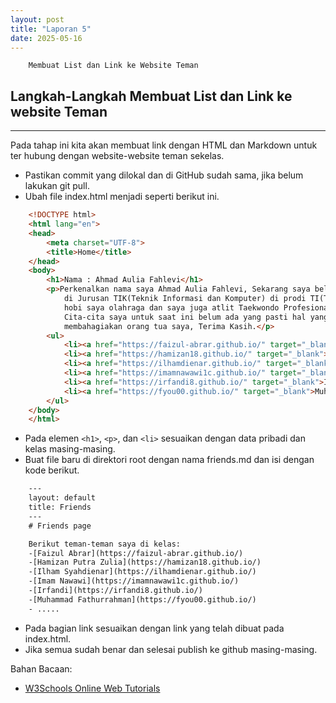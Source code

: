 ```yaml
---
layout: post
title: "Laporan 5"
date: 2025-05-16
---
```


        Membuat List dan Link ke Website Teman

## Langkah-Langkah Membuat List dan Link ke website Teman

---


Pada tahap ini kita akan membuat link dengan HTML dan Markdown untuk ter
hubung dengan website-website teman sekelas.

- Pastikan commit yang dilokal dan di GitHub sudah sama, jika belum lakukan
git pull.
- Ubah file index.html menjadi seperti berikut ini.

```html
    <!DOCTYPE html>
    <html lang="en">
    <head>
        <meta charset="UTF-8">
        <title>Home</title>
    </head>
    <body>
        <h1>Nama : Ahmad Aulia Fahlevi</h1>
        <p>Perkenalkan nama saya Ahmad Aulia Fahlevi, Sekarang saya belajar di Politeknik Negeri Lhokseumawe 
            di Jurusan TIK(Teknik Informasi dan Komputer) di prodi TI(Teknik Informatika) di kelas TI-1C,
            hobi saya olahraga dan saya juga atlit Taekwondo Profesional dan juga saya suka sepedaan,
            Cita-cita saya untuk saat ini belum ada yang pasti hal yang pertama saya ingin lakukan adalah
            membahagiakan orang tua saya, Terima Kasih.</p>
        <ul>
            <li><a href="https://faizul-abrar.github.io/" target="_blank">Faizul Abrar</a></li>
            <li><a href="https://hamizan18.github.io/" target="_blank">Hamizan Putra Zulia</a></li>
            <li><a href="https://ilhamdienar.github.io/" target="_blank">Ilham Syahdienar</a></li>
            <li><a href="https://imamnawawi1c.github.io/" target="_blank">Imam Nawawi</a></li>
            <li><a href="https://irfandi8.github.io/" target="_blank">Irfandi</a></li>
            <li><a href="https://fyou00.github.io/" target="_blank">Muhammad Fathurrahman</a></li>
        </ul>
    </body>
    </html>
```

- Pada elemen ```<h1>```, ```<p>```, dan ```<li>``` sesuaikan dengan data pribadi dan kelas 
masing-masing.
- Buat file baru di direktori root dengan nama friends.md dan isi dengan kode
berikut.

```html
    ---
    layout: default
    title: Friends
    ---
    # Friends page

    Berikut teman-teman saya di kelas:
    -[Faizul Abrar](https://faizul-abrar.github.io/)
    -[Hamizan Putra Zulia](https://hamizan18.github.io/)
    -[Ilham Syahdienar](https://ilhamdienar.github.io/)
    -[Imam Nawawi](https://imamnawawi1c.github.io/)
    -[Irfandi](https://irfandi8.github.io/)
    -[Muhammad Fathurrahman](https://fyou00.github.io/)
    - .....
```

- Pada bagian link sesuaikan dengan link yang telah dibuat pada index.html.
- Jika semua sudah benar dan selesai publish ke github masing-masing.

Bahan Bacaan:
- [W3Schools Online Web Tutorials](https://www.w3schools.com/html/)